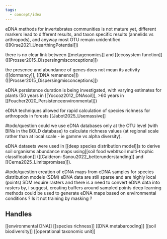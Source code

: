 ```yaml
---
tags:
  - concept/idea
---
```

eDNA methods for invertebrates communities is not mature yet, different markers lead to different results, and taxon specific results (annelids vs arthropods), and anyway most OTU remain unidentified ([[Kirse2021_UnearthingPotential]])

there is no clear link between [[metagenomics]] and [[ecosystem function]] ([[Prosser2015_Dispersingmisconceptions]])

the presence and abundance of genes does not mean its activity ([[dormancy]], [[DNA remanence]]) ([[Prosser2015_Dispersingmisconceptions]])

eDNA persistence duration is being investigated, with varying estimates for plants (50 years in [[Yoccoz2012_DNAsoil]], >60 years in [[Foucher2020_Persistenceenvironmental]])

eDNA techniques allowed for rapid calculation of species richness for arthropods in forests [[Jabot2025_Usemassive]]

#todo/question could we use eDNA databases only at the OTU level (with BINs in the BOLD database) to calculate richness values (at regional scale rather than at local scale - ie gamme vs alpha diversity).

eDNA datasets were used in [[deep species distribution model]]s to derive soil organisms abundance maps using[[soil food web#soil multi-trophic classification]] ([[Calderon-Sanou2022_betterunderstanding]] and [[Cerna2025_Limitspromises]]).

#todo/question 
creation of eDNA maps from eDNA samples for species distribution models (SDM)
eDNA data are still sparse and are highly local (points)
SDM require rasters and there is a need to convert eDNA data into rasters by, i suggest, creating buffers around sampled points
deep learning methods could be used to generate eDNA maps based on environmental conditions ? Is it not training by masking ?
## Handles
[[environmental DNA]]
[[species richness]]
[[DNA metabarcoding]]
[[soil biodiversity]]
[[operational taxonomic unit]]